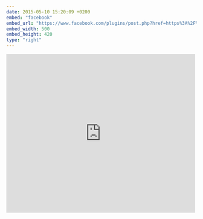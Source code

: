 ```yaml
---
date: 2015-05-10 15:20:09 +0200
embed: "facebook"
embed_url: "https://www.facebook.com/plugins/post.php?href=https%3A%2F%2Fwww.facebook.com%2Fsonyshchuk%2Fposts%2F826805037356744%3A0&width=500"
embed_width: 500
embed_height: 420
type: "right"
---
```

<iframe src="https://www.facebook.com/plugins/post.php?href=https%3A%2F%2Fwww.facebook.com%2Fsonyshchuk%2Fposts%2F826805037356744%3A0&width=500" width="500" height="420" style="border:none;overflow:hidden" scrolling="no" frameborder="0" allowTransparency="true"></iframe>
